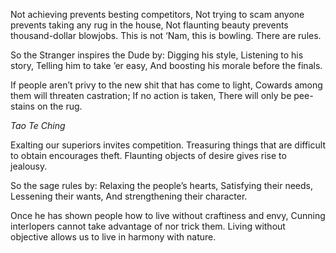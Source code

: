 Not achieving prevents besting competitors,
Not trying to scam anyone prevents taking any rug in the house,
Not flaunting beauty prevents thousand-dollar blowjobs.
This is not ‘Nam, this is bowling.
There are rules.

So the Stranger inspires the Dude by:
Digging his style,
Listening to his story,
Telling him to take ’er easy,
And boosting his morale before the finals.

If people aren’t privy to the new shit that has come to light,
Cowards among them will threaten castration;
If no action is taken,
There will only be pee-stains on the rug.

*Tao Te Ching*

Exalting our superiors invites competition.
Treasuring things that are difficult to obtain encourages theft.
Flaunting objects of desire gives rise to jealousy.

So the sage rules by:
Relaxing the people’s hearts,
Satisfying their needs,
Lessening their wants,
And strengthening their character.

Once he has shown people how to live without craftiness and envy,
Cunning interlopers cannot take advantage of nor trick them.
Living without objective allows us to live in harmony with nature.